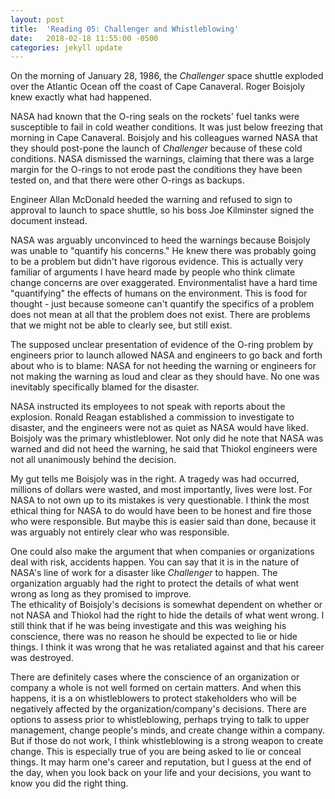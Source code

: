```yaml
---
layout: post
title:  'Reading 05: Challenger and Whistleblowing'
date:   2018-02-18 11:55:00 -0500
categories: jekyll update
---
```

On the morning of January 28, 1986, the *Challenger* space shuttle exploded over the Atlantic Ocean off the coast of Cape Canaveral.  Roger Boisjoly knew exactly what had happened.

NASA had known that the O-ring seals on the rockets' fuel tanks were susceptible to fail in cold weather conditions.   It was just below freezing that morning in Cape Canaveral.  Boisjoly and his colleagues warned NASA that they should post-pone the launch of *Challenger* because of these cold conditions.  NASA dismissed the warnings, claiming that there was a large margin for the O-rings to not erode past the conditions they have been tested on, and that there were other O-rings as backups.

Engineer Allan McDonald heeded the warning and refused to sign to approval to launch to space shuttle, so his boss  Joe Kilminster signed the document instead. 

NASA was arguably unconvinced to heed the warnings because Boisjoly was unable to "quantify his concerns."  He knew there was probably going to be a problem but didn't have rigorous evidence.   This is actually very familiar of arguments I have heard made by people who think climate change concerns are over exaggerated.  Environmentalist have a hard time "quantifying" the effects of humans on the environment. This is food for thought - just because someone can't quantify the specifics of a problem does not mean at all that the problem does not exist.  There are problems that we might not be able to clearly see, but still exist.

The supposed unclear presentation of evidence of the O-ring problem by engineers prior to launch allowed NASA and engineers to go back and forth about who is to blame: NASA for not heeding the warning or engineers for not making the warning as loud and clear as they should have. No one was inevitably specifically blamed for the disaster.

NASA instructed its employees to not speak with reports about the explosion.  Ronald Reagan established a commission to investigate to disaster, and the engineers were not as quiet as NASA would have liked.  Boisjoly was the primary whistleblower.  Not only did he note that NASA was warned and did not heed the warning, he said that Thiokol engineers were not all unanimously behind the decision.  

My gut tells me Boisjoly was in the right.  A tragedy was had occurred, millions of dollars were wasted, and most importantly, lives were lost.  For NASA to not own up to its mistakes is very questionable.  I think the most ethical thing for NASA to do would have been to be honest and fire those who were responsible.  But maybe this is easier said than done, because it was arguably not entirely clear who was responsible. 

One could also make the argument that when companies or organizations deal with risk, accidents happen.  You can say that it is in the nature of NASA's line of work for a disaster like *Challenger* to happen.  The organization arguably had the right to protect the details of what went wrong as long as they promised to improve.  
The ethicality of Boisjoly's decisions is somewhat dependent on whether or not NASA and Thiokol had the right to hide the details of what went wrong.  I still think that if he was being investigate and this was weighing his conscience, there was no reason he should be expected to lie or hide things.  I think it was wrong that he was retaliated against and that his career was destroyed.  

There are definitely cases where the conscience of an organization or company a whole is not well formed on certain matters.  And when this happens, it is a on whistleblowers to protect stakeholders who will be negatively affected by the organization/company's decisions.  There are options to assess prior to whistleblowing, perhaps trying to talk to upper management, change people's minds, and create change within a company.  But if those do not work, I think whistleblowing is a strong weapon to create change.  This is especially true of you are being asked to lie or conceal things.  It may harm one's career and reputation, but I guess at the end of the day, when you look back on your life and your decisions, you want to know you did the right thing.  
